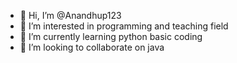 - 👋 Hi, I’m @Anandhup123
- 👀 I’m interested in programming and teaching field
- 🌱 I’m currently learning python basic coding 
- 💞️ I’m looking to collaborate on java


<!---
Anandhup123/Anandhup123 is a ✨ special ✨ repository because its `README.md` (this file) appears on your GitHub profile.
You can click the Preview link to take a look at your changes.
--->
